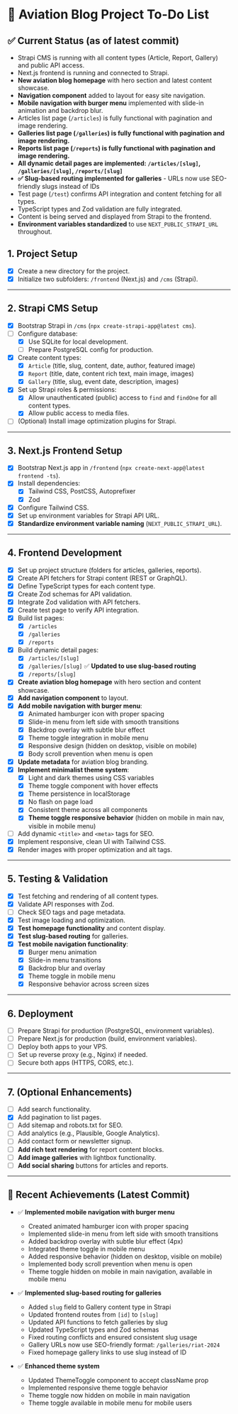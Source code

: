 # 📝 Aviation Blog Project To-Do List

## ✅ Current Status (as of latest commit)
- Strapi CMS is running with all content types (Article, Report, Gallery) and public API access.
- Next.js frontend is running and connected to Strapi.
- **New aviation blog homepage** with hero section and latest content showcase.
- **Navigation component** added to layout for easy site navigation.
- **Mobile navigation with burger menu** implemented with slide-in animation and backdrop blur.
- Articles list page (`/articles`) is fully functional with pagination and image rendering.
- **Galleries list page (`/galleries`) is fully functional with pagination and image rendering.**
- **Reports list page (`/reports`) is fully functional with pagination and image rendering.**
- **All dynamic detail pages are implemented: `/articles/[slug]`, `/galleries/[slug]`, `/reports/[slug]`**
- **✅ Slug-based routing implemented for galleries** - URLs now use SEO-friendly slugs instead of IDs
- Test page (`/test`) confirms API integration and content fetching for all types.
- TypeScript types and Zod validation are fully integrated.
- Content is being served and displayed from Strapi to the frontend.
- **Environment variables standardized** to use `NEXT_PUBLIC_STRAPI_URL` throughout.

## 1. Project Setup
- [x] Create a new directory for the project.
- [x] Initialize two subfolders: `/frontend` (Next.js) and `/cms` (Strapi).

---

## 2. Strapi CMS Setup
- [x] Bootstrap Strapi in `/cms` (`npx create-strapi-app@latest cms`).
- [ ] Configure database:
  - [x] Use SQLite for local development.
  - [ ] Prepare PostgreSQL config for production.
- [x] Create content types:
  - [x] `Article` (title, slug, content, date, author, featured image)
  - [x] `Report` (title, date, content rich text, main image, images)
  - [x] `Gallery` (title, slug, event date, description, images)
- [x] Set up Strapi roles & permissions:
  - [x] Allow unauthenticated (public) access to `find` and `findOne` for all content types.
  - [x] Allow public access to media files.
- [ ] (Optional) Install image optimization plugins for Strapi.

---

## 3. Next.js Frontend Setup
- [x] Bootstrap Next.js app in `/frontend` (`npx create-next-app@latest frontend -ts`).
- [x] Install dependencies:
  - [x] Tailwind CSS, PostCSS, Autoprefixer
  - [x] Zod
- [x] Configure Tailwind CSS.
- [x] Set up environment variables for Strapi API URL.
- [x] **Standardize environment variable naming** (`NEXT_PUBLIC_STRAPI_URL`).

---

## 4. Frontend Development
- [x] Set up project structure (folders for articles, galleries, reports).
- [x] Create API fetchers for Strapi content (REST or GraphQL).
- [x] Define TypeScript types for each content type.
- [x] Create Zod schemas for API validation.
- [x] Integrate Zod validation with API fetchers.
- [x] Create test page to verify API integration.
- [x] Build list pages:
  - [x] `/articles`
  - [x] `/galleries`
  - [x] `/reports`
- [x] Build dynamic detail pages:
  - [x] `/articles/[slug]`
  - [x] `/galleries/[slug]` ✅ **Updated to use slug-based routing**
  - [x] `/reports/[slug]`
- [x] **Create aviation blog homepage** with hero section and content showcase.
- [x] **Add navigation component** to layout.
- [x] **Add mobile navigation with burger menu**:
  - [x] Animated hamburger icon with proper spacing
  - [x] Slide-in menu from left side with smooth transitions
  - [x] Backdrop overlay with subtle blur effect
  - [x] Theme toggle integration in mobile menu
  - [x] Responsive design (hidden on desktop, visible on mobile)
  - [x] Body scroll prevention when menu is open
- [x] **Update metadata** for aviation blog branding.
- [x] **Implement minimalist theme system**:
  - [x] Light and dark themes using CSS variables
  - [x] Theme toggle component with hover effects
  - [x] Theme persistence in localStorage
  - [x] No flash on page load
  - [x] Consistent theme across all components
  - [x] **Theme toggle responsive behavior** (hidden on mobile in main nav, visible in mobile menu)
- [ ] Add dynamic `<title>` and `<meta>` tags for SEO.
- [x] Implement responsive, clean UI with Tailwind CSS.
- [x] Render images with proper optimization and alt tags.

---

## 5. Testing & Validation
- [x] Test fetching and rendering of all content types.
- [x] Validate API responses with Zod.
- [ ] Check SEO tags and page metadata.
- [x] Test image loading and optimization.
- [x] **Test homepage functionality** and content display.
- [x] **Test slug-based routing** for galleries.
- [x] **Test mobile navigation functionality**:
  - [x] Burger menu animation
  - [x] Slide-in menu transitions
  - [x] Backdrop blur and overlay
  - [x] Theme toggle in mobile menu
  - [x] Responsive behavior across screen sizes

---

## 6. Deployment
- [ ] Prepare Strapi for production (PostgreSQL, environment variables).
- [ ] Prepare Next.js for production (build, environment variables).
- [ ] Deploy both apps to your VPS.
- [ ] Set up reverse proxy (e.g., Nginx) if needed.
- [ ] Secure both apps (HTTPS, CORS, etc.).

---

## 7. (Optional Enhancements)
- [ ] Add search functionality.
- [x] Add pagination to list pages.
- [ ] Add sitemap and robots.txt for SEO.
- [ ] Add analytics (e.g., Plausible, Google Analytics).
- [ ] Add contact form or newsletter signup.
- [ ] **Add rich text rendering** for report content blocks.
- [ ] **Add image galleries** with lightbox functionality.
- [ ] **Add social sharing** buttons for articles and reports.

---

## 🎯 Recent Achievements (Latest Commit)
- ✅ **Implemented mobile navigation with burger menu**
  - Created animated hamburger icon with proper spacing
  - Implemented slide-in menu from left side with smooth transitions
  - Added backdrop overlay with subtle blur effect (4px)
  - Integrated theme toggle in mobile menu
  - Added responsive behavior (hidden on desktop, visible on mobile)
  - Implemented body scroll prevention when menu is open
  - Theme toggle hidden on mobile in main navigation, available in mobile menu

- ✅ **Implemented slug-based routing for galleries**
  - Added `slug` field to Gallery content type in Strapi
  - Updated frontend routes from `[id]` to `[slug]`
  - Updated API functions to fetch galleries by slug
  - Updated TypeScript types and Zod schemas
  - Fixed routing conflicts and ensured consistent slug usage
  - Gallery URLs now use SEO-friendly format: `/galleries/riat-2024`
  - Fixed homepage gallery links to use slug instead of ID

- ✅ **Enhanced theme system**
  - Updated ThemeToggle component to accept className prop
  - Implemented responsive theme toggle behavior
  - Theme toggle now hidden on mobile in main navigation
  - Theme toggle available in mobile menu for mobile users 